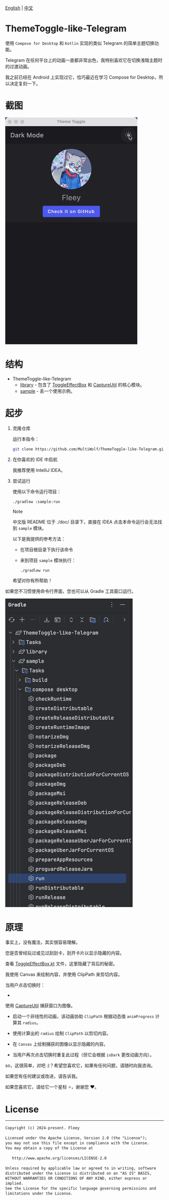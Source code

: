 [English](../README.md) | [中文](./doc/README.zh-CN.md)

# ThemeToggle-like-Telegram

使用 `Compose for Desktop` 和 `Kotlin` 实现的类似 Telegram 的简单主题切换功能。

Telegram 在任何平台上的动画一直都非常出色，我特别喜欢它在切换浅暗主题时的过渡动画。

我之前已经在 Android 上实现过它，恰巧最近在学习 Compose for Desktop，所以决定复刻一下。

# 截图

![preview](../image/shot.gif)

# 结构

- ThemeToggle-like-Telegram
   - [library](https://github.com/MultiWolf/ThemeToggle-like-Telegram/tree/main/library) - 包含了 [ToggleEffectBox](https://github.com/MultiWolf/ThemeToggle-like-Telegram/blob/main/library/src/main/kotlin/com/fleey/toggle/ToggleEffectBox.kt) 和 [CaptureUtil](https://github.com/MultiWolf/ThemeToggle-like-Telegram/blob/main/library/src/main/kotlin/com/fleey/toggle/util/CaptureUtil.kt) 的核心模块。
   - [sample](https://github.com/MultiWolf/ThemeToggle-like-Telegram/tree/main/sample) - 丢一个使用示例。

# 起步

1. 克隆仓库

   运行本指令：

   ```sh
   git clone https://github.com/MultiWolf/ThemeToggle-like-Telegram.git
   ```

2. 在你喜欢的 IDE 中启航

   我推荐使用 IntelliJ IDEA。

3. 尝试运行

   使用以下命令运行项目：

   ```sh
   ./gradlew :sample:run
   ```
   > [!NOTE]
   >
   > 中文版 README 位于 ./doc/ 目录下，直接在 IDEA 点击本命令运行会无法找到 `sample` 模块。
   >
   > 以下是我提供的参考方法：
   >
   > - 在项目根目录下执行该命令
   >
   > - 来到项目 `sample` 模块执行：
     >   ```sh
     >   ./gradlew run
     >   ```
   >
   >  希望对你有所帮助！

如果您不习惯使用命令行界面，您也可以从 Gradle 工具窗口运行。

![gradle-tool-window](../image/img.png)

# 原理

事实上，没有魔法，其实很容易理解。

您是否曾经玩过或见过刮刮卡，刮开卡片以显示隐藏的内容。

查看 [ToggleEffectBox.kt](https://github.com/MultiWolf/ThemeToggle-like-Telegram/blob/main/library/src/main/kotlin/com/fleey/toggle/ToggleEffectBox.kt)
文件，这里隐藏了背后的秘密。

我使用 Canvas 来绘制内容，并使用 ClipPath 来剪切内容。

当用户点击切换时：

-

使用 [CaptureUtil](https://github.com/MultiWolf/ThemeToggle-like-Telegram/blob/main/library/src/main/kotlin/com/fleey/toggle/util/CaptureUtil.kt)
捕获窗口为图像。

- 启动一个非线性的动画，该动画协助 `ClipPath` 根据动态值 `animProgress` 计算其 `radius`。

- 使用计算出的 `radius` 绘制 `ClipPath` 以剪切内容。

- 在 `Canvas` 上绘制捕获的图像以显示隐藏的内容。

- 当用户再次点击切换时重复此过程（但它会根据 `isDark` 更改动画方向）。

so，这很简单，对吧 :)？希望您喜欢它，如果有任何问题，请随时向我咨询。

如果您有任何建议或改进，请告诉我。

如果您喜欢它，请给它一个星标 ⭐️，谢谢您 ❤️。

# License
-------

    Copyright (c) 2024-present. Fleey

    Licensed under the Apache License, Version 2.0 (the "License");
    you may not use this file except in compliance with the License.
    You may obtain a copy of the License at

       http://www.apache.org/licenses/LICENSE-2.0

    Unless required by applicable law or agreed to in writing, software
    distributed under the License is distributed on an "AS IS" BASIS,
    WITHOUT WARRANTIES OR CONDITIONS OF ANY KIND, either express or implied.
    See the License for the specific language governing permissions and
    limitations under the License.